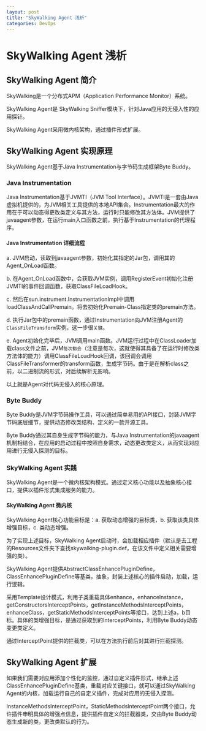 ```yaml
---
layout: post
title: "SkyWalking Agent 浅析"
categories: DevOps
---
```

# SkyWalking Agent 浅析

## SkyWalking Agent 简介

SkyWalking是一个分布式APM（Application Performance Monitor）系统。

SkyWalking Agent是 SkyWalking Sniffer模块下，针对Java应用的无侵入性的应用探针。

SkyWalking Agent采用微内核架构，通过插件形式扩展。

## SkyWalking Agent 实现原理

SkyWalking Agent基于Java Instrumentation与字节码生成框架Byte Buddy。

### Java Instrumentation

Java Instrumentation基于JVMTI（JVM Tool Interface）。JVMTI是一套由Java虚拟机提供的，为JVM相关工具提供的本地API集合。Instrumentation最大的作用在于可以动态得更改类定义与其方法，运行时只能修改其方法体。JVM提供了javaagent参数，在运行main入口函数之前，执行基于Instrumentation的代理程序。

#### Java Instrumentation 详细流程

a. JVM启动，读取到javaagent参数，初始化其指定的Jar包，调用其的Agent_OnLoad函数。

b. 在Agent_OnLoad函数中，会获取JVM实例，调用RegisterEvent初始化注册JVMTI的事件回调函数，获取ClassFileLoadHook。

c. 然后在sun.instrument.InstrumentationImpl中调用loadClassAndCallPremain。将去初始化Premain-Class指定类的premain方法。

d. 执行Jar包中的premain函数，通过Instrumentation向JVM注册Agent的`ClassFileTransform`实例，这一步很`关键`。

e. Agent初始化完毕后，JVM调用main函数。JVM运行过程中在ClassLoader加载class文件之前，JVM`每次都会`（注意是每次，这就使得其具备了在运行时修改类方法体的能力）调用ClassFileLoadHook回调，该回调会调用ClassFileTransformer的transform函数，生成字节码。由于是在解析class之前，以二进制流的形式，对后续解析无影响。

以上就是Agent对代码无侵入的核心原理。

### Byte Buddy

Byte Buddy是JVM字节码操作工具，可以通过简单易用的API接口，封装JVM字节码底层细节，提供动态修改类结构、定义的一款开源工具。

Byte Buddy通过其自身生成字节码的能力，与Java Instrumentation的javaagent机制相结合，在应用的启动过程中按照自身需求，动态更改类定义，从而实现对应用进行无侵入探测的目标。

### SkyWalking Agent 实践

SkyWalking Agent是一个微内核架构模式。通过定义核心功能以及抽象核心接口，提供以插件形式集成服务的能力。

#### SkyWalking Agent 微内核

SkyWalking Agent核心功能目标是：a. 获取动态增强的目标类，b. 获取该类具体增强目标，c. 类动态增强。

为了实现上述目标，SkyWalking Agent启动时，会加载相应插件（默认是去工程的Resources文件夹下查找skywalking-plugin.def，在该文件中定义相关需要增强的类）。

SkyWalking Agent提供AbstractClassEnhancePluginDefine，ClassEnhancePluginDefine等基类，抽象，封装上述核心的插件启动，加载，运行逻辑。

采用Template设计模式，利用子类重载具体enhance，enhanceInstance，getConstructorsInterceptPoints，getInstanceMethodsInterceptPoints，enhanceClass，getStaticMethodsInterceptPoints等接口，达到上述a，b目标。具体的类增强目标，是通过获取到的InterceptPoints，利用Byte Buddy动态变更类定义。

通过InterceptPoint提供的拦截类，可以在方法执行前后对其进行拦截探测。

## SkyWalking Agent 扩展

如果我们需要对应用添加个性化的监控，通过自定义插件形式，继承上述ClassEnhancePluginDefine基类，重载对应关键接口，就可以通过SkyWalking Agent的内核，加载运行自己的自定义插件，完成对应用的无侵入探测。

InstanceMethodsInterceptPoint，StaticMethodsInterceptPoint两个接口，允许插件申明具体的增强点信息，提供插件自定义的拦截器类，交由Byte Buddy动态生成新的类，更改类默认的行为。